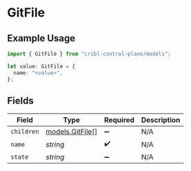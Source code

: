 # GitFile

## Example Usage

```typescript
import { GitFile } from "cribl-control-plane/models";

let value: GitFile = {
  name: "<value>",
};
```

## Fields

| Field                                    | Type                                     | Required                                 | Description                              |
| ---------------------------------------- | ---------------------------------------- | ---------------------------------------- | ---------------------------------------- |
| `children`                               | [models.GitFile](../models/gitfile.md)[] | :heavy_minus_sign:                       | N/A                                      |
| `name`                                   | *string*                                 | :heavy_check_mark:                       | N/A                                      |
| `state`                                  | *string*                                 | :heavy_minus_sign:                       | N/A                                      |